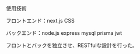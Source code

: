 <br>使用技術</br>
<p>フロントエンド：next.js CSS</p>
<p>バックエンド：node.js express mysql prisma jwt</p>

<p>フロントとバックを独立させ、RESTfulな設計を行った。</p>
